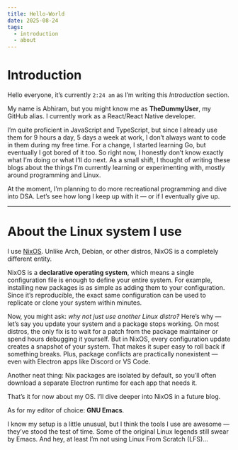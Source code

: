 ```yaml
---
title: Hello-World
date: 2025-08-24
tags:
  - introduction
  - about
---
```


# Introduction

Hello everyone, it’s currently `2:24 am` as I’m writing this *Introduction* section.

My name is Abhiram, but you might know me as **TheDummyUser**, my GitHub alias. I currently work as a React/React Native developer.

I’m quite proficient in JavaScript and TypeScript, but since I already use them for 9 hours a day, 5 days a week at work, I don’t always want to code in them during my free time. For a change, I started learning Go, but eventually I got bored of it too. So right now, I honestly don’t know exactly what I’m doing or what I’ll do next. As a small shift, I thought of writing these blogs about the things I’m currently learning or experimenting with, mostly around programming and Linux.

At the moment, I’m planning to do more recreational programming and dive into DSA. Let’s see how long I keep up with it — or if I eventually give up.

---

# About the Linux system I use

I use [NixOS](https://nixos.org). Unlike Arch, Debian, or other distros, NixOS is a completely different entity.

NixOS is a **declarative operating system**, which means a single configuration file is enough to define your entire system. For example, installing new packages is as simple as adding them to your configuration. Since it’s reproducible, the exact same configuration can be used to replicate or clone your system within minutes.

Now, you might ask: *why not just use another Linux distro?* Here’s why — let’s say you update your system and a package stops working. On most distros, the only fix is to wait for a patch from the package maintainer or spend hours debugging it yourself. But in NixOS, every configuration update creates a snapshot of your system. That makes it super easy to roll back if something breaks. Plus, package conflicts are practically nonexistent — even with Electron apps like Discord or VS Code.

Another neat thing: Nix packages are isolated by default, so you’ll often download a separate Electron runtime for each app that needs it.

That’s it for now about my OS. I’ll dive deeper into NixOS in a future blog.

As for my editor of choice: **GNU Emacs**.

I know my setup is a little unusual, but I think the tools I use are awesome — they’ve stood the test of time. Some of the original Linux legends still swear by Emacs. And hey, at least I’m not using Linux From Scratch (LFS)…
